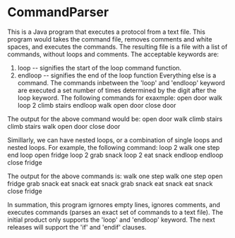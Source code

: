 # CommandParser
This is a Java program that executes a protocol from a text file. This program would takes the command file, removes comments and white spaces, and executes the commands. The resulting file is a file with a list of commands, without loops and comments. 
The acceptable keywords are:
  1. loop -- signifies the start of the loop command function.
  2. endloop -- signifies the end of the loop function
Everything else is a command. The commands inbetween the 'loop' and 'endloop' keyword are executed a set number of times determined by the digit after the loop keyword. 
The following commands for exaxmple:
      open door
      walk 
      loop 2
      climb stairs
      endloop
      walk
      open door
      close door

The output for the above command would be:
      open door
      walk 
      climb stairs
      climb stairs
      walk
      open door
      close door

Simillarly, we can have nested loops, or a combination of single loops and nested loops. 
For example, the following command:
      loop 2
      walk one step
      end loop
      open fridge
      loop 2
      grab snack
      loop 2
      eat snack
      endloop
      endloop
      close fridge
      
  The output for the above commands is:
  walk one step
  walk one step
  open fridge
  grab snack
  eat snack
  eat snack
  grab snack
  eat snack
  eat snack
  close fridge
  
In summation, this program igrnores empty lines, ignores comments, and executes commands (parses an exact set of commands to a text file). The initial product only supports the 'loop' and 'endloop' keyword. The next releases will support the 'if' and 'endif' clauses. 
